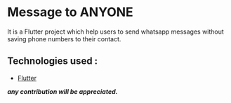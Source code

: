 # Message to ANYONE

It is a Flutter project which help users to send whatsapp messages without saving phone numbers to their contact.

## Technologies used :

- [Flutter](https://flutter.dev)

***any contribution will be appreciated.***

